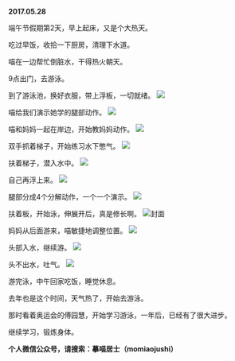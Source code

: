 
          
**2017.05.28**

端午节假期第2天，早上起床，又是个大热天。

吃过早饭，收拾一下厨房，清理下水道。

喵在一边帮忙倒脏水，干得热火朝天。

9点出门，去游泳。

到了游泳池，换好衣服，带上浮板，一切就绪。
![](http://imglf1.nosdn.127.net/img/NEhpSzV3OENWSFZtZ1dteDdOdUFjek55WndzRzRMVUM2ZTVpOWs4MC9ZMD0.jpg)


喵给我们演示她学的腿部动作。
![](http://imglf1.nosdn.127.net/img/d2hLRzlGVkZKcmgyb0dQNGh3SlhLdm9Lb0EraWNaME4wcEgrYm5kRDBQRT0.jpg)


喵和妈妈一起在岸边，开始教妈妈动作。
![](http://imglf.nosdn.127.net/img/d21MbUZJQUowTEh4d2Q3UDJZR0kvRU1qVWtsYjRSOGNXKzIvUzVBNGtvOD0.jpg)


双手抓着梯子，开始练习水下憋气。
![](http://imglf2.nosdn.127.net/img/dmRaUEVZRTl4TjBhbElxeFY2T1N5RXNmSHVwb09GdjR0WWFOSTd6SUxpTT0.jpg)


扶着梯子，潜入水中。
![](http://imglf.nosdn.127.net/img/MmJ6cEVUSThNMWNvSGJHL2RxeWIweGdhODlDUmwrN2VTQ1A2bVVZS2pOVT0.jpg)


自己再浮上来。
![](http://imglf1.nosdn.127.net/img/ejQwZmRGb2dSQ0MyZk9yZHUyNjNVRWUxdFhiN25RTjhyRTdVdTQyTG9vQT0.jpg)


腿部分成4个分解动作，一个一个演示。
![](http://imglf0.nosdn.127.net/img/dVRmalNFajc4VzhoTXMvcndqSHYzd0RDSU50bGpRbFlGSW4vTGIrQ0pPRT0.jpg)


扶着板，开始泳，伸展开后，真是修长啊。
![](http://imglf1.nosdn.127.net/img/Q0M4REhTM0h6di9ET3ErTVFnVmZidE54UEdqOWJveTdXZmNhZmZUOTJEZz0.jpg)封面


妈妈从后面游来，喵敏捷地调整位置。
![](http://imglf0.nosdn.127.net/img/S0kwa2w5NjFvOWRqNTQzeVVYNXAwd3I0L2NDd09TazBWM1hOazhEenAyST0.jpg)


头部入水，继续游。
![](http://imglf.nosdn.127.net/img/Nm9YeVpnZHJteStZaDdtL25Nc2ZqMjBQWXFsaHhBK2s5aTZoYVFJbHByYz0.jpg)


头不出水，吐气。
![](http://imglf.nosdn.127.net/img/YThyUGN2YWtWbHN5MFVGYnEvY3duQnV6U0Uyb2hxci8yRTJKdXA5WXpiRT0.jpg)


游完泳，中午回家吃饭，睡觉休息。

去年也是这个时间，天气热了，开始去游泳。

那时看着奥运会的傅园慧，开始学习游泳，一年后，已经有了很大进步。

继续学习，锻炼身体。


**个人微信公众号，请搜索：摹喵居士（momiaojushi）**

        